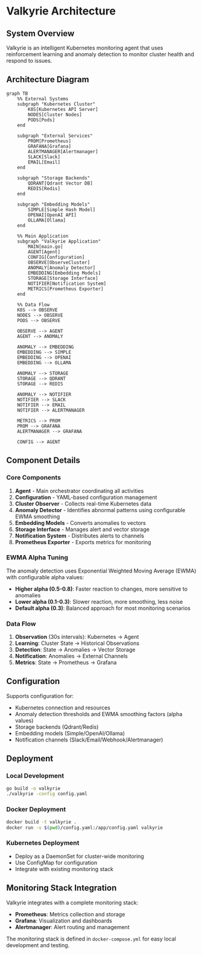 # Valkyrie Architecture

## System Overview

Valkyrie is an intelligent Kubernetes monitoring agent that uses reinforcement learning and anomaly detection to monitor cluster health and respond to issues.

## Architecture Diagram

```mermaid
graph TB
    %% External Systems
    subgraph "Kubernetes Cluster"
        K8S[Kubernetes API Server]
        NODES[Cluster Nodes]
        PODS[Pods]
    end

    subgraph "External Services"
        PROM[Prometheus]
        GRAFANA[Grafana]
        ALERTMANAGER[Alertmanager]
        SLACK[Slack]
        EMAIL[Email]
    end

    subgraph "Storage Backends"
        QDRANT[Qdrant Vector DB]
        REDIS[Redis]
    end

    subgraph "Embedding Models"
        SIMPLE[Simple Hash Model]
        OPENAI[OpenAI API]
        OLLAMA[Ollama]
    end

    %% Main Application
    subgraph "Valkyrie Application"
        MAIN[main.go]
        AGENT[Agent]
        CONFIG[Configuration]
        OBSERVE[ObserveCluster]
        ANOMALY[Anomaly Detector]
        EMBEDDING[Embedding Models]
        STORAGE[Storage Interface]
        NOTIFIER[Notification System]
        METRICS[Prometheus Exporter]
    end

    %% Data Flow
    K8S --> OBSERVE
    NODES --> OBSERVE
    PODS --> OBSERVE
    
    OBSERVE --> AGENT
    AGENT --> ANOMALY
    
    ANOMALY --> EMBEDDING
    EMBEDDING --> SIMPLE
    EMBEDDING --> OPENAI
    EMBEDDING --> OLLAMA
    
    ANOMALY --> STORAGE
    STORAGE --> QDRANT
    STORAGE --> REDIS
    
    ANOMALY --> NOTIFIER
    NOTIFIER --> SLACK
    NOTIFIER --> EMAIL
    NOTIFIER --> ALERTMANAGER
    
    METRICS --> PROM
    PROM --> GRAFANA
    ALERTMANAGER --> GRAFANA
    
    CONFIG --> AGENT
```

## Component Details

### Core Components

1. **Agent** - Main orchestrator coordinating all activities
2. **Configuration** - YAML-based configuration management
3. **Cluster Observer** - Collects real-time Kubernetes data
4. **Anomaly Detector** - Identifies abnormal patterns using configurable EWMA smoothing
5. **Embedding Models** - Converts anomalies to vectors
6. **Storage Interface** - Manages alert and vector storage
7. **Notification System** - Distributes alerts to channels
8. **Prometheus Exporter** - Exports metrics for monitoring

### EWMA Alpha Tuning

The anomaly detection uses Exponential Weighted Moving Average (EWMA) with configurable alpha values:
- **Higher alpha (0.5-0.8)**: Faster reaction to changes, more sensitive to anomalies
- **Lower alpha (0.1-0.3)**: Slower reaction, more smoothing, less noise
- **Default alpha (0.3)**: Balanced approach for most monitoring scenarios

### Data Flow

1. **Observation** (30s intervals): Kubernetes → Agent
2. **Learning**: Cluster State → Historical Observations
3. **Detection**: State → Anomalies → Vector Storage
4. **Notification**: Anomalies → External Channels
5. **Metrics**: State → Prometheus → Grafana

## Configuration

Supports configuration for:
- Kubernetes connection and resources
- Anomaly detection thresholds and EWMA smoothing factors (alpha values)
- Storage backends (Qdrant/Redis)
- Embedding models (Simple/OpenAI/Ollama)
- Notification channels (Slack/Email/Webhook/Alertmanager)

## Deployment

### Local Development
```bash
go build -o valkyrie
./valkyrie -config config.yaml
```

### Docker Deployment
```bash
docker build -t valkyrie .
docker run -v $(pwd)/config.yaml:/app/config.yaml valkyrie
```

### Kubernetes Deployment
- Deploy as a DaemonSet for cluster-wide monitoring
- Use ConfigMap for configuration
- Integrate with existing monitoring stack

## Monitoring Stack Integration

Valkyrie integrates with a complete monitoring stack:
- **Prometheus**: Metrics collection and storage
- **Grafana**: Visualization and dashboards
- **Alertmanager**: Alert routing and management

The monitoring stack is defined in `docker-compose.yml` for easy local development and testing. 